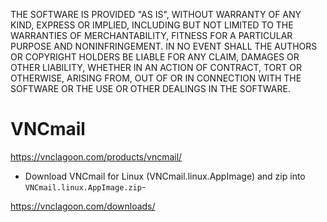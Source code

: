 THE SOFTWARE IS PROVIDED "AS IS", WITHOUT WARRANTY OF ANY KIND, EXPRESS OR IMPLIED, INCLUDING BUT NOT LIMITED TO THE WARRANTIES OF MERCHANTABILITY, FITNESS FOR A PARTICULAR PURPOSE AND NONINFRINGEMENT. IN NO EVENT SHALL THE AUTHORS OR COPYRIGHT HOLDERS BE LIABLE FOR ANY CLAIM, DAMAGES OR OTHER LIABILITY, WHETHER IN AN ACTION OF CONTRACT, TORT OR OTHERWISE, ARISING FROM, OUT OF OR IN CONNECTION WITH THE SOFTWARE OR THE USE OR OTHER DEALINGS IN THE SOFTWARE.

# VNCmail

https://vnclagoon.com/products/vncmail/

- Download VNCmail for Linux (VNCmail.linux.AppImage) and zip into `VNCmail.linux.AppImage.zip`-

https://vnclagoon.com/downloads/